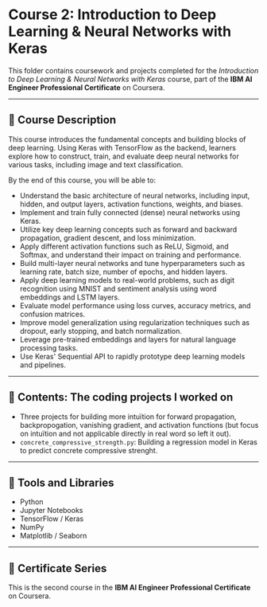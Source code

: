 # Course 2: Introduction to Deep Learning & Neural Networks with Keras

This folder contains coursework and projects completed for the *Introduction to Deep Learning & Neural Networks with Keras* course, part of the **IBM AI Engineer Professional Certificate** on Coursera.

---

## 🧠 Course Description  
This course introduces the fundamental concepts and building blocks of deep learning. Using Keras with TensorFlow as the backend, learners explore how to construct, train, and evaluate deep neural networks for various tasks, including image and text classification.

By the end of this course, you will be able to:

- Understand the basic architecture of neural networks, including input, hidden, and output layers, activation functions, weights, and biases.
- Implement and train fully connected (dense) neural networks using Keras.
- Utilize key deep learning concepts such as forward and backward propagation, gradient descent, and loss minimization.
- Apply different activation functions such as ReLU, Sigmoid, and Softmax, and understand their impact on training and performance.
- Build multi-layer neural networks and tune hyperparameters such as learning rate, batch size, number of epochs, and hidden layers.
- Apply deep learning models to real-world problems, such as digit recognition using MNIST and sentiment analysis using word embeddings and LSTM layers.
- Evaluate model performance using loss curves, accuracy metrics, and confusion matrices.
- Improve model generalization using regularization techniques such as dropout, early stopping, and batch normalization.
- Leverage pre-trained embeddings and layers for natural language processing tasks.
- Use Keras' Sequential API to rapidly prototype deep learning models and pipelines.

---

## 📂 Contents: The coding projects I worked on  
- Three projects for building more intuïtion for forward propagation, backpropogation, vanishing gradient, and activation functions (but focus on intuïtion and not applicable directly in real word so left it out).
- `concrete_compressive_strength.py`: Building a regression model in Keras to predict concrete compressive strenght.

---

## 🔧 Tools and Libraries

- Python  
- Jupyter Notebooks  
- TensorFlow / Keras  
- NumPy  
- Matplotlib / Seaborn  

---

## 📌 Certificate Series  
This is the second course in the **IBM AI Engineer Professional Certificate** on Coursera.
